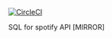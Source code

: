 [![CircleCI](https://circleci.com/gh/unexist/rubtle.svg?style=shield&circle-token=feb8e802b883b5ec3fa488977dd6dbb97687e964	)](https://unexist.dev)

SQL for spotify API [MIRROR]
